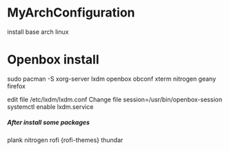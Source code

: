 # MyArchConfiguration


install base arch linux
# Openbox install
sudo pacman -S xorg-server lxdm openbox obconf xterm nitrogen geany firefox

edit file /etc/lxdm/lxdm.conf
 Change file session=/usr/bin/openbox-session
systemctl enable lxdm.service

##### After install some packages

plank
nitrogen
rofi  {rofi-themes}
thundar


 
 
 
